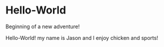 # Hello-World
Beginning of a new adventure!

Hello-World! my name is Jason and I enjoy chicken and sports!
